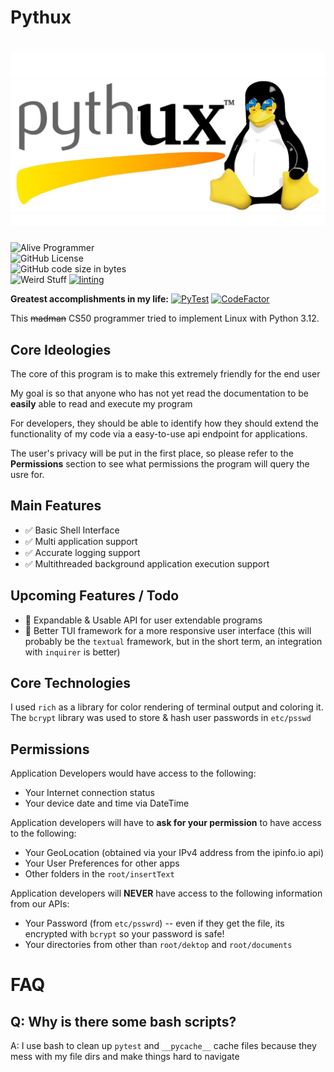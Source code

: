# Pythux
# ![Pythux Logo](https://github.com/Earth1283/CS50/blob/main/githubImageResources/Pythux.jpg)

![Alive Programmer](https://img.shields.io/badge/Programmer-Alive-green)  
![GitHub License](https://img.shields.io/github/license/Earth1283/CS50)  
![GitHub code size in bytes](https://img.shields.io/github/languages/code-size/Earth1283/CS50)  
![Weird Stuff](https://img.shields.io/badge/Unit_tests-Passing_if_you_run_a_second_time-lightgreen)
[![linting](https://github.com/Earth1283/CS50/actions/workflows/pylint.yml/badge.svg)](https://github.com/Earth1283/CS50/actions/workflows/pylint.yml)

**Greatest accomplishments in my life:**
[![PyTest](https://github.com/Earth1283/CS50/actions/workflows/pytest.yml/badge.svg)](https://github.com/Earth1283/CS50/actions/workflows/pytest.yml)
[![CodeFactor](https://www.codefactor.io/repository/github/earth1283/cs50/badge)](https://www.codefactor.io/repository/github/earth1283/cs50)

This ~~madman~~ CS50 programmer tried to implement Linux with Python 3.12.
## Core Ideologies
The core of this program is to make this extremely friendly for the end user

My goal is so that anyone who has not yet read the documentation to be **easily** able to read and execute my program

For developers, they should be able to identify how they should extend the functionality of my code via a easy-to-use api endpoint for applications.

The user's privacy will be put in the first place, so please refer to the **Permissions** section to see what permissions the program will query the usre for.
## Main Features
- ✅ Basic Shell Interface
- ✅ Multi application support
- ✅ Accurate logging support
- ✅ Multithreaded background application execution support
## Upcoming Features / Todo
- 🔔 Expandable & Usable API for user extendable programs
- 🔔 Better TUI framework for a more responsive user interface (this will probably be the `textual` framework, but in the short term, an integration with `inquirer` is better)
## Core Technologies
I used `rich` as a library for color rendering of terminal output and coloring it.
The `bcrypt` library was used to store & hash user passwords in `etc/psswd`
## Permissions
Application Developers would have access to the following:
- Your Internet connection status
- Your device date and time via DateTime

Application developers will have to **ask for your permission** to have access to the following:
- Your GeoLocation (obtained via your IPv4 address from the ipinfo.io api)
- Your User Preferences for other apps
- Other folders in the `root/insertText` 

Application developers will **NEVER** have access to the following information from our APIs:
- Your Password (from `etc/psswrd`) -- even if they get the file, its encrypted with `bcrypt` so your password is safe!
- Your directories from other than `root/dektop` and `root/documents`

# FAQ
## Q: Why is there some bash scripts?
A: I use bash to clean up `pytest` and `__pycache__` cache files because they mess with my file dirs and make things hard to navigate
